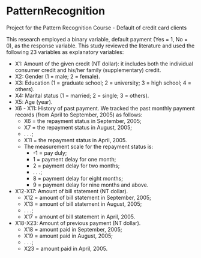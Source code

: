 # PatternRecognition
Project for the Pattern Recognition Course - Default of credit card clients

This research employed a binary variable, default payment (Yes = 1, No = 0), as the response variable. This study reviewed the literature and used the following 23 variables as explanatory variables:

- X1: Amount of the given credit (NT dollar): it includes both the individual consumer credit and his/her family (supplementary) credit.
- X2: Gender (1 = male; 2 = female).
- X3: Education (1 = graduate school; 2 = university; 3 = high school; 4 = others).
- X4: Marital status (1 = married; 2 = single; 3 = others).
- X5: Age (year).
- X6 - X11: History of past payment. We tracked the past monthly payment records (from April to September, 2005) as follows: 
	- X6 = the repayment status in September, 2005; 
	- X7 = the repayment status in August, 2005; 
	- . . .;
	- X11 = the repayment status in April, 2005. 
	- The measurement scale for the repayment status is: 
		- -1 = pay duly; 
		- 1 = payment delay for one month; 
		- 2 = payment delay for two months; 
		- . . .; 
		- 8 = payment delay for eight months; 
		- 9 = payment delay for nine months and above.
- X12-X17: Amount of bill statement (NT dollar). 
	- X12 = amount of bill statement in September, 2005; 
	- X13 = amount of bill statement in August, 2005; 
	- . . .; 
	- X17 = amount of bill statement in April, 2005.
- X18-X23: Amount of previous payment (NT dollar). 
	- X18 = amount paid in September, 2005; 
	- X19 = amount paid in August, 2005; 
	- . . .;
	- X23 = amount paid in April, 2005. 
